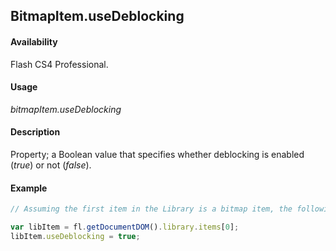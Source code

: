## BitmapItem.useDeblocking

#### Availability

Flash CS4 Professional.

#### Usage

*bitmapItem.useDeblocking*

#### Description

Property; a Boolean value that specifies whether deblocking is enabled (*true*) or not (*false*).

#### Example

```javascript
// Assuming the first item in the Library is a bitmap item, the following code enables deblocking for the item:

var libItem = fl.getDocumentDOM().library.items[0]; 
libItem.useDeblocking = true;
```
